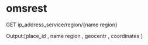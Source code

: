 # omsrest

GET ip_address_service/region/{name region}

Output:[place_id , name region , geocentr , coordinates ]







